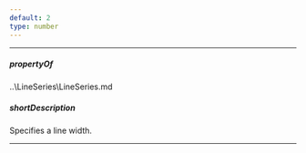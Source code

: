 ```yaml
---
default: 2
type: number
---
```

---
##### propertyOf
..\LineSeries\LineSeries.md

##### shortDescription
Specifies a line width.

---
